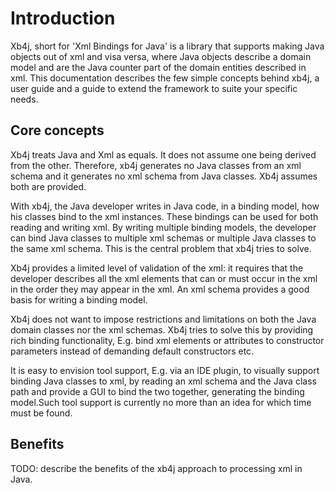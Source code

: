 # Introduction
Xb4j, short for 'Xml Bindings for Java' is a library that supports making Java
objects out of xml and visa versa, where Java objects describe a domain model
and are the Java counter part of the domain entities described in xml. This
documentation describes the few simple concepts behind xb4j, a user guide and a
guide to extend the framework to suite your specific needs.

## Core concepts
Xb4j treats Java and Xml as equals. It does not assume one being derived from
the other. Therefore, xb4j generates no Java classes from an xml schema and it
generates no xml schema from Java classes. Xb4j assumes both are provided.

With xb4j, the Java developer writes in Java code, in a binding model, how his
classes bind to the xml instances. These bindings can be used for both reading
and writing xml. By writing multiple binding models, the developer can bind
Java classes to multiple xml schemas or multiple Java classes to the same xml
schema. This is the central problem that xb4j tries to solve.

Xb4j provides a limited level of validation of the xml: it requires that the
developer describes all the xml elements that can or must occur in the xml in
the order they may appear in the xml. An xml schema provides a good basis for
writing a binding model.

Xb4j does not want to impose restrictions and limitations on both the Java
domain classes nor the xml schemas. Xb4j tries to solve this by providing rich
binding functionality, E.g. bind xml elements or attributes to constructor parameters instead of demanding default constructors etc.

It is easy to envision tool support, E.g. via an IDE plugin, to visually
support binding Java classes to xml, by reading an xml schema and the Java
class path and provide a GUI to bind the two together, generating the binding
model.Such tool support is currently no more than an idea for which time must
be found.

## Benefits
TODO: describe the benefits of the xb4j approach to processing xml in Java.
